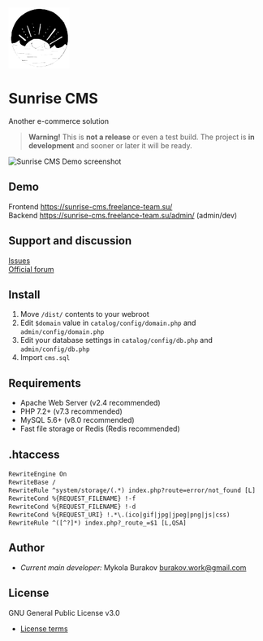 ![Sunrise CMS Logo](git-res/logo.png)

# Sunrise CMS
Another e-commerce solution

> **Warning!**
> This is **not a release** or even a test build. The project is **in development** and sooner or later it will be ready.

![Sunrise CMS Demo screenshot](git-res/screenshot-demo.png)

## Demo
Frontend https://sunrise-cms.freelance-team.su/  
Backend https://sunrise-cms.freelance-team.su/admin/ (admin/dev)

## Support and discussion
[Issues](https://github.com/Nickbur/Sunrise_CMS_Project/issues)  
[Official forum](https://freelance-team.su/forum/2-sunrise-cms/)

## Install
1. Move ```/dist/``` contents to your webroot
2. Edit ```$domain``` value in ```catalog/config/domain.php``` and ```admin/config/domain.php```
3. Edit your database settings in ```catalog/config/db.php``` and ```admin/config/db.php```
4. Import ```cms.sql```

## Requirements
* Apache Web Server (v2.4 recommended)  
* PHP 7.2+ (v7.3 recommended)  
* MySQL 5.6+ (v8.0 recommended)  
* Fast file storage or Redis (Redis recommended)

## .htaccess
```
RewriteEngine On  
RewriteBase /  
RewriteRule ^system/storage/(.*) index.php?route=error/not_found [L]  
RewriteCond %{REQUEST_FILENAME} !-f  
RewriteCond %{REQUEST_FILENAME} !-d  
RewriteCond %{REQUEST_URI} !.*\.(ico|gif|jpg|jpeg|png|js|css)  
RewriteRule ^([^?]*) index.php?_route_=$1 [L,QSA]
```

## Author

* *Current main developer:* Mykola Burakov burakov.work@gmail.com

## License
GNU General Public License v3.0
* [License terms](https://github.com/Nickbur/Sunrise_CMS_Project/blob/master/LICENSE)
